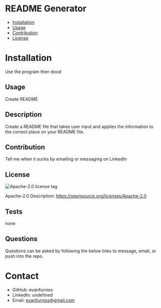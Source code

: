 # README Generator
  * [Installation](#installation)
  * [Usage](#usage)
  * [Contribution](#contribution)
  * [License](#license)
    
  # Installation

  Use the program then dood

  ## Usage

  Create README

  ## Description

  Create a README file that takes user input and applies the information to the correct place on your README file.

  ## Contribution

  Tell me when it sucks by emailing or messaging on LinkedIn

  ## License

  ![Apache-2.0 license tag](https://img.shields.io/badge/license-Apache-yellow)
  
  Apache-2.0 Description: https://opensource.org/licenses/Apache-2.0

  ## Tests

  none

  ## Questions

  Questions can be asked by following the below links to message, email, or 
  push into the repo.

  # Contact
  * GitHub: evanfurniss
  * LinkedIn: undefined
  * Email: evanfurniss@gmail.com